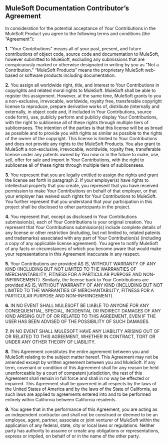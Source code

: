 MuleSoft Documentation Contributor’s Agreement
----------------------------------------------------------

In consideration for the potential acceptance of Your Contributions in the MuleSoft Product you agree to the following terms and conditions (the “Agreement”):

**1.** "Your Contributions" means all of your past, present, and future contributions of object code, source code and documentation to MuleSoft, however submitted to MuleSoft, excluding any submissions that are conspicuously marked or otherwise designated in writing by you as "Not a Contribution." “MuleSoft Products” means the proprietary MuleSoft web-based or software products including documentation.

**2.** You assign all worldwide right, title, and interest to Your Contributions in copyrights and related moral rights to MuleSoft. MuleSoft shall be able to register this assignment. However, at the same time, MuleSoft grants to you a non-exclusive, irrevocable, worldwide, royalty free, transferable copyright license to reproduce, prepare derivative works of, distribute (internally and externally, in object code and, if included in Your Contributions, source code form), use, publicly perform and publicly display Your Contributions, with the right to sublicense all of these rights through multiple tiers of sublicensees. The intention of the parties is that this license will be as broad as possible and to provide you with rights as similar as possible to the rights of the owner of the copyright. This license is limited to Your Contributions and does not provide any rights to the MuleSoft Products. You also grant to MuleSoft a non-exclusive, irrevocable, worldwide, royalty free, transferable license under any patents owned by You now or in the future to make, use, sell, offer for sale and import in Your Contributions, with the right to sublicense all of these rights through multiple tiers of sublicensees.

**3.** You represent that you are legally entitled to assign the rights and grant the license set forth in paragraph 2. If your employer(s) have rights to intellectual property that you create, you represent that you have received permission to make Your Contributions on behalf of that employer, or that your employer has waived such rights for Your Contributions to MuleSoft. You further represent that you understand that your participation in this project shall be disclosed to other participants in the project.

**4.** You represent that, except as disclosed in Your Contributions submission(s), each of Your Contributions is your original creation. You represent that Your Contributions submission(s) include complete details of any license or other restriction (including, but not limited to, related patents and trademarks) associated with any part of Your Contribution(s) (including a copy of any applicable license agreement). You agree to notify MuleSoft of any facts or circumstances of which you become aware that would make your representations in this Agreement inaccurate in any respect.

**5.** Your Contributions are provided AS IS, WITHOUT WARRANTY OF ANY KIND (INCLUDING BUT NOT LIMITED TO THE WARRANTIES OF MERCHANTABILITY, FITNESS FOR A PARTICULAR PURPOSE AND NON-INFRINGEMENT). Similarly, the license back to Your Contributions are provided AS IS, WITHOUT WARRANTY OF ANY KIND (INCLUDING BUT NOT LIMITED TO THE WARRANTIES OF MERCHANTABILITY, FITNESS FOR A PARTICULAR PURPOSE AND NON-INFRINGEMENT).

**6.** IN NO EVENT SHALL MULESOFT BE LIABLE TO ANYONE FOR ANY CONSEQUENTIAL, SPECIAL, INCIDENTAL OR INDIRECT DAMAGES OF ANY KIND ARISING OUT OF OR RELATED TO THIS AGREEMENT, EVEN IF THE USER HAS BEEN ADVISED OF THE POSSIBILITY OF SUCH DAMAGES.

**7.** IN NO EVENT SHALL MULESOFT HAVE ANY LIABILITY ARISING OUT OF OR RELATED TO THIS AGREEMENT, WHETHER IN CONTRACT, TORT OR UNDER ANY OTHER THEORY OF LIABILITY.

**8.** This Agreement constitutes the entire agreement between you and MuleSoft relating to the subject matter hereof. This Agreement may not be amended except by written agreement between you and MuleSoft. If any term, covenant or condition of this Agreement shall for any reason be held unenforceable by a court of competent jurisdiction, the rest of this Agreement shall remain in full force and shall in no way be effected or impaired. This Agreement shall be governed in all respects by the laws of the United States of America and by the laws of the State of California, as such laws are applied to agreements entered into and to be performed entirely within California between California residents.

**9.** You agree that in the performance of this Agreement, you are acting as an independent contractor and shall not be construed or deemed to be an employee, agent, partner, associate or joint venturer of MuleSoft within the application of any federal, state, city or local laws or regulations. Neither party has authority to assume or create any obligations or representations, express or implied, on behalf of or in the name of the other party.

